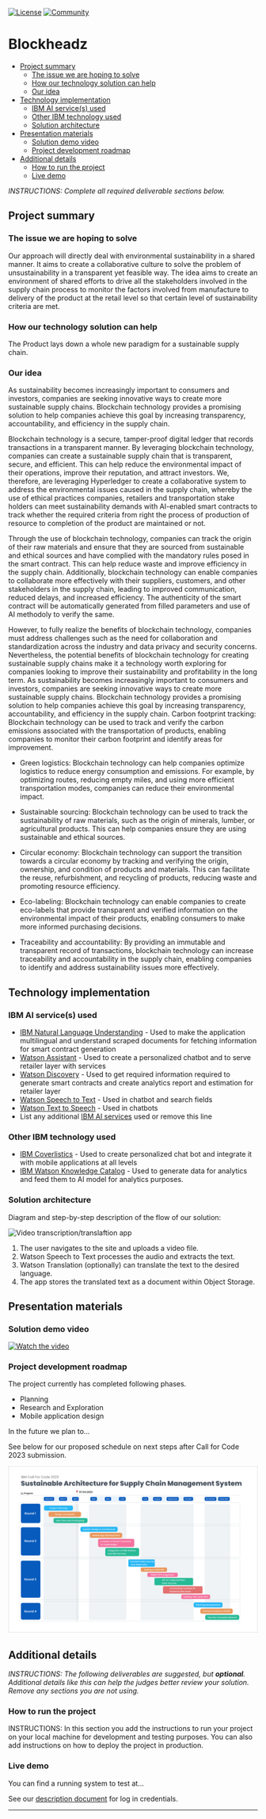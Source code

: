 [![License](https://img.shields.io/badge/License-Apache2-blue.svg)](https://www.apache.org/licenses/LICENSE-2.0) [![Community](https://img.shields.io/badge/Join-Community-blue)](https://developer.ibm.com/callforcode/solutions/projects/get-started/)

# Blockheadz

- [Project summary](#project-summary)
  - [The issue we are hoping to solve](#the-issue-we-are-hoping-to-solve)
  - [How our technology solution can help](#how-our-technology-solution-can-help)
  - [Our idea](#our-idea)
- [Technology implementation](#technology-implementation)
  - [IBM AI service(s) used](#ibm-ai-services-used)
  - [Other IBM technology used](#other-ibm-technology-used)
  - [Solution architecture](#solution-architecture)
- [Presentation materials](#presentation-materials)
  - [Solution demo video](#solution-demo-video)
  - [Project development roadmap](#project-development-roadmap)
- [Additional details](#additional-details)
  - [How to run the project](#how-to-run-the-project)
  - [Live demo](#live-demo)

_INSTRUCTIONS: Complete all required deliverable sections below._

## Project summary

### The issue we are hoping to solve

Our approach will directly deal with environmental sustainability in a shared manner. It aims to create a collaborative culture to solve the problem of unsustainability in a transparent yet feasible way. The idea aims to create an environment of shared efforts to drive all the stakeholders involved in the supply chain process to monitor the factors involved from manufacture to delivery of the product at the retail level so that certain level of sustainability criteria are met.

### How our technology solution can help

The Product lays down a whole new paradigm for a sustainable supply chain.

### Our idea

As sustainability becomes increasingly important to consumers and investors, companies are seeking innovative ways to create more sustainable supply chains. Blockchain technology provides a promising solution to help companies achieve this goal by increasing transparency, accountability, and efficiency in the supply chain.

Blockchain technology is a secure, tamper-proof digital ledger that records transactions in a transparent manner. By leveraging blockchain technology, companies can create a sustainable supply chain that is transparent, secure, and efficient. This can help reduce the environmental impact of their operations, improve their reputation, and attract investors. We, therefore, are leveraging Hyperledger to create a collaborative system to address the environmental issues caused in the supply chain, whereby the use of ethical practices companies, retailers and transportation stake holders can meet sustainability demands with AI-enabled smart contracts to track whether the required criteria from right the process of production of resource to completion of the product are maintained or not.

Through the use of blockchain technology, companies can track the origin of their raw materials and ensure that they are sourced from sustainable and ethical sources and have complied with the mandatory rules posed in the smart contract. This can help reduce waste and improve efficiency in the supply chain. Additionally, blockchain technology can enable companies to collaborate more effectively with their suppliers, customers, and other stakeholders in the supply chain, leading to improved communication, reduced delays, and increased efficiency. The authenticity of the smart contract will be automatically generated from filled parameters and use of AI methodoly to verify the same.

However, to fully realize the benefits of blockchain technology, companies must address challenges such as the need for collaboration and standardization across the industry and data privacy and security concerns. Nevertheless, the potential benefits of blockchain technology for creating sustainable supply chains make it a technology worth exploring for companies looking to improve their sustainability and profitability in the long term. As sustainability becomes increasingly important to consumers and investors, companies are seeking innovative ways to create more sustainable supply chains. Blockchain technology provides a promising solution to help companies achieve this goal by increasing transparency, accountability, and efficiency in the supply chain. 
Carbon footprint tracking: Blockchain technology can be used to track and verify the carbon emissions associated with the transportation of products, enabling companies to monitor their carbon footprint and identify areas for improvement.

- Green logistics: Blockchain technology can help companies optimize logistics to reduce energy consumption and emissions. For example, by optimizing routes, reducing empty miles, and using more efficient transportation modes, companies can reduce their environmental impact.

- Sustainable sourcing: Blockchain technology can be used to track the sustainability of raw materials, such as the origin of minerals, lumber, or agricultural products. This can help companies ensure they are using sustainable and ethical sources.

- Circular economy: Blockchain technology can support the transition towards a circular economy by tracking and verifying the origin, ownership, and condition of products and materials. This can facilitate the reuse, refurbishment, and recycling of products, reducing waste and promoting resource efficiency.

- Eco-labeling: Blockchain technology can enable companies to create eco-labels that provide transparent and verified information on the environmental impact of their products, enabling consumers to make more informed purchasing decisions.

- Traceability and accountability: By providing an immutable and transparent record of transactions, blockchain technology can increase traceability and accountability in the supply chain, enabling companies to identify and address sustainability issues more effectively.


## Technology implementation

### IBM AI service(s) used

- [IBM Natural Language Understanding](https://cloud.ibm.com/catalog/services/natural-language-understanding) - Used to make the application multilingual and understand scraped documents for fetching information for smart contract generation
- [Watson Assistant](https://cloud.ibm.com/catalog/services/watson-assistant) - Used to create a personalized chatbot and to serve retailer layer with services
- [Watson Discovery](https://cloud.ibm.com/catalog/services/watson-discovery) - Used to get required information required to generate smart contracts and create analytics report and estimation for retailer layer
- [Watson Speech to Text](https://cloud.ibm.com/catalog/services/speech-to-text) - Used in chatbot and search fields
- [Watson Text to Speech](https://cloud.ibm.com/catalog/services/text-to-speech) - Used in chatbots
- List any additional [IBM AI services](https://cloud.ibm.com/catalog?category=ai#services) used or remove this line

### Other IBM technology used

- [IBM Coverlistics]() - Used to create personalized chat bot and integrate it with mobile applications at all levels
- [IBM Watson Knowledge Catalog]()  - Used to generate data for analytics and feed them to AI model for analytics purposes.

### Solution architecture

Diagram and step-by-step description of the flow of our solution:

![Video transcription/translaftion app](https://developer.ibm.com/developer/tutorials/cfc-starter-kit-speech-to-text-app-example/images/cfc-covid19-remote-education-diagram-2.png)

1. The user navigates to the site and uploads a video file.
2. Watson Speech to Text processes the audio and extracts the text.
3. Watson Translation (optionally) can translate the text to the desired language.
4. The app stores the translated text as a document within Object Storage.

## Presentation materials

### Solution demo video

[![Watch the video](https://raw.githubusercontent.com/Liquid-Prep/Liquid-Prep/main/images/readme/IBM-interview-video-image.png)](https://youtu.be/vOgCOoy_Bx0)

### Project development roadmap

The project currently has completed following phases.

- Planning
- Research and Exploration
- Mobile application design

In the future we plan to...

See below for our proposed schedule on next steps after Call for Code 2023 submission.

![Roadmap](./images/Roadmap.jpg)

## Additional details

_INSTRUCTIONS: The following deliverables are suggested, but **optional**. Additional details like this can help the judges better review your solution. Remove any sections you are not using._

### How to run the project

INSTRUCTIONS: In this section you add the instructions to run your project on your local machine for development and testing purposes. You can also add instructions on how to deploy the project in production.

### Live demo

You can find a running system to test at...

See our [description document](./docs/DESCRIPTION.md) for log in credentials.

---

